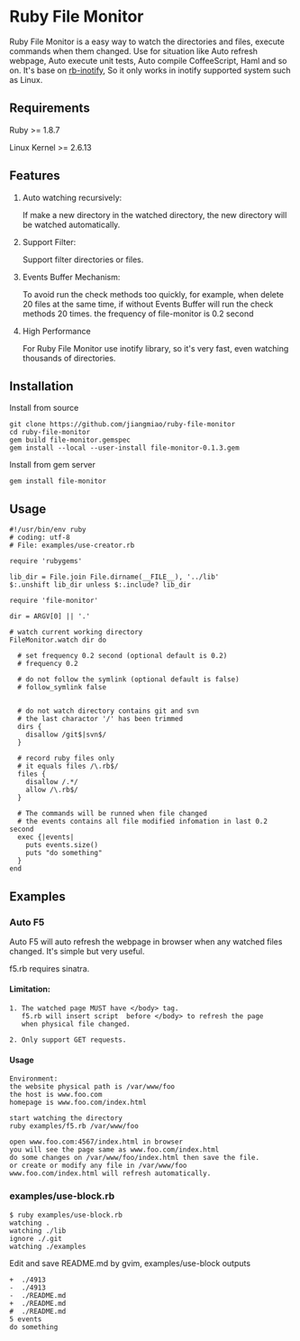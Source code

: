 Ruby File Monitor
=================

Ruby File Monitor is a easy way to watch the directories and files, execute commands when them changed. Use for situation like Auto refresh webpage, Auto execute unit tests, Auto compile CoffeeScript, Haml and so on. It's base on [rb-inotify](https://github.com/nex3/rb-inotify), So it only works in inotify supported system such as Linux.

Requirements
------------

Ruby >= 1.8.7

Linux Kernel >= 2.6.13

Features
--------

1. Auto watching recursively:

    If make a new directory in the watched directory, the new directory will be watched automatically.

2. Support Filter:

    Support filter directories or files.
 
3. Events Buffer Mechanism:

    To avoid run the check methods too quickly, for example, when delete 20 files at the same time, if without Events Buffer will run the check methods 20 times. the frequency of file-monitor is 0.2 second

4. High Performance

    For Ruby File Monitor use inotify library, so it's very fast, even watching thousands of directories.

Installation
------------
Install from source
    
    git clone https://github.com/jiangmiao/ruby-file-monitor
    cd ruby-file-monitor
    gem build file-monitor.gemspec
    gem install --local --user-install file-monitor-0.1.3.gem 

Install from gem server

    gem install file-monitor

Usage
-----

    #!/usr/bin/env ruby
    # coding: utf-8
    # File: examples/use-creator.rb

    require 'rubygems'

    lib_dir = File.join File.dirname(__FILE__), '../lib'
    $:.unshift lib_dir unless $:.include? lib_dir

    require 'file-monitor'

    dir = ARGV[0] || '.'

    # watch current working directory
    FileMonitor.watch dir do

      # set frequency 0.2 second (optional default is 0.2)
      # frequency 0.2

      # do not follow the symlink (optional default is false)
      # follow_symlink false


      # do not watch directory contains git and svn
      # the last charactor '/' has been trimmed
      dirs {
        disallow /git$|svn$/
      }

      # record ruby files only
      # it equals files /\.rb$/
      files {
        disallow /.*/
        allow /\.rb$/
      }

      # The commands will be runned when file changed
      # the events contains all file modified infomation in last 0.2 second
      exec {|events|
        puts events.size()
        puts "do something"
      }
    end

Examples
--------
### Auto F5

Auto F5 will auto refresh the webpage in browser when any watched files changed. It's simple but very useful.

f5.rb requires sinatra.

#### Limitation:

    1. The watched page MUST have </body> tag. 
       f5.rb will insert script  before </body> to refresh the page 
       when physical file changed.

    2. Only support GET requests.

#### Usage

    Environment:
    the website physical path is /var/www/foo
    the host is www.foo.com
    homepage is www.foo.com/index.html

    start watching the directory
    ruby examples/f5.rb /var/www/foo

    open www.foo.com:4567/index.html in browser
    you will see the page same as www.foo.com/index.html
    do some changes on /var/www/foo/index.html then save the file.
    or create or modify any file in /var/www/foo
    www.foo.com/index.html will refresh automatically.

### examples/use-block.rb

    $ ruby examples/use-block.rb 
    watching .
    watching ./lib
    ignore ./.git
    watching ./examples

Edit and save README.md by gvim, examples/use-block outputs

    +  ./4913
    -  ./4913
    -  ./README.md
    +  ./README.md
    #  ./README.md
    5 events
    do something
